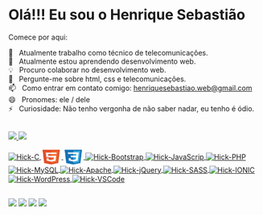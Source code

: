 # Olá!!! Eu sou o Henrique Sebastião

Comece por aqui:

🔭 &#160; Atualmente trabalho como técnico de telecomunicações. <br>
📖 &#160; Atualmente estou aprendendo desenvolvimento web. <br>
💡 &#160; Procuro colaborar no desenvolvimento web. <br>
💬 &#160; Pergunte-me sobre html, css e telecomunicações. <br>
📫 &#160; Como entrar em contato comigo: henriquesebastiao.web@gmail.com <br>
😄 &#160; Pronomes: ele / dele <br>
⚡ &#160; Curiosidade: Não tenho vergonha de não saber nadar, eu tenho é ódio. <br>
<br>
<div>
  <a href="https://github.com/hickhs">
  <img height="180em" src="https://github-readme-stats.vercel.app/api?username=hickhs&show_icons=true&theme=github_dark&include_all_commits=true&count_private=true"/>
  <img height="180em" src="https://github-readme-stats.vercel.app/api/top-langs/?username=hickhs&layout=compact&langs_count=7&theme=github_dark"/>
</div>
<div style="display: inline_block"><br>
  <img align="center" alt="Hick-C" height="30" width="40" src = "https://cdn.jsdelivr.net/gh/devicons/devicon/icons/c/c-original.svg">
  <img align="center" alt="Hick-HTML" height="30" width="40" src="https://raw.githubusercontent.com/devicons/devicon/master/icons/html5/html5-original.svg">
  <img align="center" alt="Hick-CSS" height="30" width="40" src="https://raw.githubusercontent.com/devicons/devicon/master/icons/css3/css3-original.svg">
  <img align="center" alt="Hick-Bootstrap" height="30" width="40" src = "https://cdn.jsdelivr.net/gh/devicons/devicon/icons/bootstrap/bootstrap-plain.svg">
  <img align="center" alt="Hick-JavaScrip" height="30" width="40" src = "https://cdn.jsdelivr.net/gh/devicons/devicon/icons/javascript/javascript-plain.svg">
  <img align="center" alt="Hick-PHP" height="30" width="40" src = "https://cdn.jsdelivr.net/gh/devicons/devicon/icons/php/php-plain.svg">
  <img align="center" alt="Hick-MySQL" height="30" width="40" src = "https://cdn.jsdelivr.net/gh/devicons/devicon/icons/mysql/mysql-original.svg">
  <img align="center" alt="Hick-Apache" height="30" width="40" src = "https://cdn.jsdelivr.net/gh/devicons/devicon/icons/apache/apache-original.svg">
  <img align="center" alt="Hick-jQuery" height="30" width="40" src = "https://cdn.jsdelivr.net/gh/devicons/devicon/icons/jquery/jquery-original.svg">
  <img align="center" alt="Hick-SASS" height="30" width="40" src = "https://cdn.jsdelivr.net/gh/devicons/devicon/icons/sass/sass-original.svg">
  <img align="center" alt="Hick-IONIC" height="30" width="40" src = "https://cdn.jsdelivr.net/gh/devicons/devicon/icons/ionic/ionic-original.svg">
  <img align="center" alt="Hick-WordPress" height="30" width="40" src = "https://cdn.jsdelivr.net/gh/devicons/devicon/icons/wordpress/wordpress-plain.svg">
  <img align="center" alt="Hick-VSCode" height="30" width="40" src = "https://cdn.jsdelivr.net/gh/devicons/devicon/icons/vscode/vscode-original.svg">
</div>
  
  ##
  
  <div>
    <a href="https://www.instagram.com/hick.hs/" target="_blank"><img src="https://img.shields.io/badge/-Instagram-%23E4405F?style=for-the-badge&logo=instagram&logoColor=white" target="_blank"></a>
    <a href = "mailto:henriquesebastiao.web@gmail.com"><img src="https://img.shields.io/badge/Gmail-D14836?style=for-the-badge&logo=gmail&logoColor=white" target="_blank"></a>
    <a href="https://www.linkedin.com/in/henrique-sebasti%C3%A3o-b7a39821a/" target="_blank"><img src="https://img.shields.io/badge/-LinkedIn-%230077B5?style=for-the-badge&logo=linkedin&logoColor=white" target="_blank"></a>
    <a href="https://api.whatsapp.com/send?phone=5566992369876&text=Ol%C3%A1%2C%20Henrique%20Sebasti%C3%A3o." target="_blank"><img src="https://img.shields.io/badge/WhatsApp-25D366?style=for-the-badge&logo=whatsapp&logoColor=white" target="_blank"></a>
  </div>
